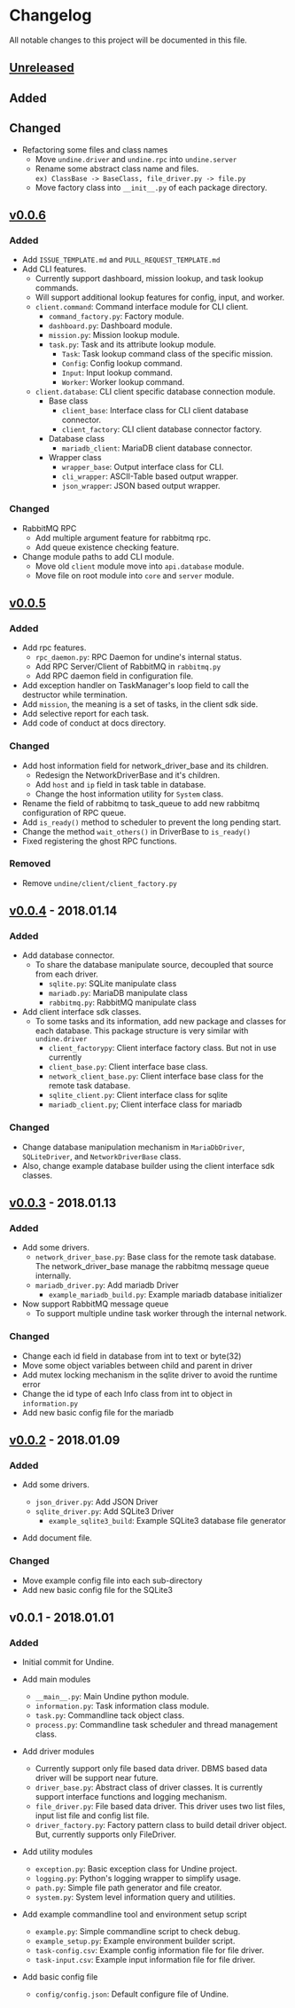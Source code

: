 # Changelog

All notable changes to this project will be documented in this file.

## [Unreleased]

## Added

## Changed

- Refactoring some files and class names
  - Move `undine.driver` and `undine.rpc` into `undine.server`
  - Rename some abstract class name and files.  
    `ex) ClassBase -> BaseClass, file_driver.py -> file.py`
  - Move factory class into `__init__.py` of each package directory.

## [v0.0.6]

### Added

- Add `ISSUE_TEMPLATE.md` and `PULL_REQUEST_TEMPLATE.md`
- Add CLI features.
  - Currently support dashboard, mission lookup, and task lookup commands.
  - Will support additional lookup features for config, input, and worker.
  - `client.command`: Command interface module for CLI client.
    - `command_factory.py`: Factory module.
    - `dashboard.py`: Dashboard module.
    - `mission.py`: Mission lookup module.
    - `task.py`: Task and its attribute lookup module.
      - `Task`: Task lookup command class of the specific mission.
      - `Config`: Config lookup command.
      - `Input`: Input lookup command.
      - `Worker`: Worker lookup command.
  - `client.database`: CLI client specific database connection module.
    - Base class
      - `client_base`: Interface class for CLI client database connector.
      - `client_factory`: CLI client database connector factory.
    - Database class
      - `mariadb_client`: MariaDB client database connector.
    - Wrapper class
      - `wrapper_base`: Output interface class for CLI.
      - `cli_wrapper`: ASCII-Table based output wrapper.
      - `json_wrapper`: JSON based output wrapper.

### Changed

- RabbitMQ RPC
  - Add multiple argument feature for rabbitmq rpc.
  - Add queue existence checking feature.
- Change module paths to add CLI module.
  - Move old `client` module move into `api.database` module.
  - Move file on root module into `core` and `server` module. 
  
## [v0.0.5]

### Added

- Add rpc features.
  - `rpc_daemon.py`: RPC Daemon for undine's internal status.
  - Add RPC Server/Client of RabbitMQ in `rabbitmq.py`
  - Add RPC daemon field in configuration file.
- Add exception handler on TaskManager's loop field to call the destructor while
  termination.
- Add `mission`, the meaning is a set of tasks, in the client sdk side.
- Add selective report for each task.
- Add code of conduct at docs directory.

### Changed

- Add host information field for network_driver_base and its children.
  - Redesign the NetworkDriverBase and it's children.
  - Add `host` and `ip` field in task table in database.
  - Change the host information utility for `System` class.
- Rename the field of rabbitmq to task_queue to add new rabbitmq configuration
  of RPC queue.
- Add `is_ready()` method to scheduler to prevent the long pending start.
- Change the method `wait_others()` in DriverBase to `is_ready()`
- Fixed registering the ghost RPC functions.

### Removed

- Remove `undine/client/client_factory.py`

## [v0.0.4] - 2018.01.14

### Added

- Add database connector.
  - To share the database manipulate source, decoupled that source from each 
    driver.
    - `sqlite.py`: SQLite manipulate class
    - `mariadb.py`: MariaDB manipulate class
    - `rabbitmq.py`: RabbitMQ manipulate class
- Add client interface sdk classes.
  - To some tasks and its information, add new package and classes for each 
    database. This package structure is very similar with `undine.driver`
    - `client_factorypy`: Client interface factory class. But not in use 
      currently
    - `client_base.py`: Client interface base class.
    - `network_client_base.py`: Client interface base class for the remote task 
      database.
    - `sqlite_client.py`: Client interface class for sqlite
    - `mariadb_client.py`; Client interface class for mariadb

### Changed

- Change database manipulation mechanism in `MariaDbDriver`, `SQLiteDriver`, and
  `NetworkDriverBase` class.
- Also, change example database builder using the client interface sdk classes. 

## [v0.0.3] - 2018.01.13

### Added

- Add some drivers.
  - `network_driver_base.py`: Base class for the remote task database.
    The network_driver_base manage the rabbitmq message queue internally.
  - `mariadb_driver.py`: Add mariadb Driver
    - `example_mariadb_build.py`: Example mariadb database initializer
- Now support RabbitMQ message queue
  - To support multiple undine task worker through the internal network.

### Changed

- Change each id field in database from int to text or byte(32)
- Move some object variables between child and parent in driver
- Add mutex locking mechanism in the sqlite driver to avoid the runtime error
- Change the id type of each Info class from int to object in `information.py`
- Add new basic config file for the mariadb

## [v0.0.2] - 2018.01.09

### Added

- Add some drivers.
  - `json_driver.py`: Add JSON Driver
  - `sqlite_driver.py`: Add SQLite3 Driver
    - `example_sqlite3_build`: Example SQLite3 database file generator

- Add document file.

### Changed

- Move example config file into each sub-directory
- Add new basic config file for the SQLite3

## v0.0.1 - 2018.01.01

### Added

- Initial commit for Undine.

- Add main modules
  - `__main__.py`: Main Undine python module.
  - `information.py`: Task information class module.
  - `task.py`: Commandline tack object class.
  - `process.py`: Commandline task scheduler and thread management class.

- Add driver modules
  - Currently support only file based data driver. DBMS based data driver will
    be support near future.
  - `driver_base.py`: Abstract class of driver classes. It is currently support
    interface functions and logging mechanism.
  - `file_driver.py`: File based data driver. This driver uses two list files,
    input list file and config list file.
  - `driver_factory.py`: Factory pattern class to build detail driver object.
    But, currently supports only FileDriver.

- Add utility modules
  - `exception.py`: Basic exception class for Undine project.
  - `logging.py`: Python's logging wrapper to simplify usage.
  - `path.py`: Simple file path generator and file creator.
  - `system.py`: System level information query and utilities.

- Add example commandline tool and environment setup script
  - `example.py`: Simple commandline script to check debug.
  - `example_setup.py`: Example environment builder script.
  - `task-config.csv`: Example config information file for file driver.
  - `task-input.csv`: Example input information file for file driver.
 
- Add basic config file
  - `config/config.json`: Default configure file of Undine.
  
[Unreleased]: /../compare/v0.0.6...HEAD
[v0.0.6]: /../compare/v0.0.5...v0.0.6
[v0.0.5]: /../compare/v0.0.4...v0.0.5
[v0.0.4]: /../compare/v0.0.3...v0.0.4
[v0.0.3]: /../compare/v0.0.2...v0.0.3
[v0.0.2]: /../compare/v0.0.2...v0.0.1

